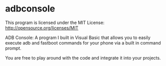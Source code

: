 adbconsole
==========

This program is licensed under the MIT License: http://opensource.org/licenses/MIT

ADB Console: A program I built in Visual Basic that allows you to easily execute adb and fastboot commands for your phone via a built in command prompt.

You are free to play around with the code and integrate it into your projects.
